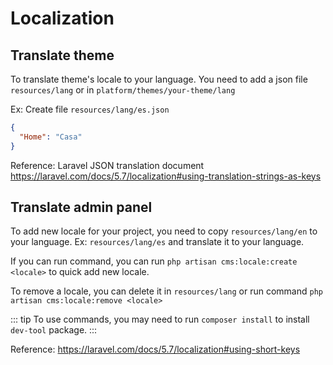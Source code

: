 # Localization

## Translate theme

To translate theme's locale to your language. You need to add a json file `resources/lang` or
in `platform/themes/your-theme/lang`

Ex: Create file `resources/lang/es.json`

```json
{
  "Home": "Casa"
}
```

Reference: Laravel JSON translation document https://laravel.com/docs/5.7/localization#using-translation-strings-as-keys

## Translate admin panel

To add new locale for your project, you need to copy `resources/lang/en` to your language. Ex: `resources/lang/es` and
translate it to your language.

If you can run command, you can run `php artisan cms:locale:create <locale>` to quick add new locale.

To remove a locale, you can delete it in `resources/lang` or run command `php artisan cms:locale:remove <locale>`

::: tip
To use commands, you may need to run `composer install` to install `dev-tool` package.
:::

Reference: https://laravel.com/docs/5.7/localization#using-short-keys
